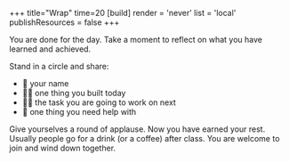 +++
title="Wrap"
time=20
[build]
  render = 'never'
  list = 'local'
  publishResources = false
+++

You are done for the day. Take a moment to reflect on what you have learned and achieved.

Stand in a circle and share:

- 📛 your name
- 💪🏽 one thing you built today
- 👷🏾 the task you are going to work on next
- 🛟 one thing you need help with

Give yourselves a round of applause. Now you have earned your rest. Usually people go for a drink (or a coffee) after class. You are welcome to join and wind down together.
